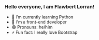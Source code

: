 ### Hello everyone, I am Flawbert Lorran! 


- 🌱 I’m currently learning Python
- 🤔 I'm a front-end developer
- 😄 Pronouns: he/him
- ⚡ Fun fact: I really love Bootstrap
